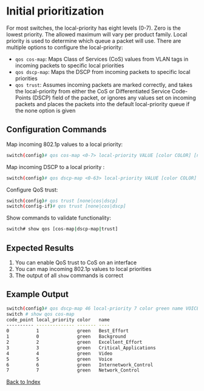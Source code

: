 # Initial prioritization 

For most switches, the local-priority has eight levels (0-7). Zero is the lowest priority. The allowed maximum will vary per product family. Local priority is used to determine which queue a packet will use. There are multiple options to configure the local-priority:
 
* `qos cos-map`: Maps Class of Services (CoS) values from VLAN tags in incoming packets to specific local priorities 
* `qos dscp-map`: Maps the DSCP from incoming packets to specific local priorities 
* `qos trust`: Assumes incoming packets are marked correctly, and takes the local-priority from either the CoS or Differentiated Service Code-Points (DSCP) field of the packet, or ignores any values set on incoming packets and places the packets into the default local-priority queue if the none option is given 

## Configuration Commands 

Map incoming 802.1p values to a local priority: 

```bash
switch(config)# qos cos-map <0-7> local-priority VALUE [color COLOR] [name NAME]
```

Map incoming DSCP to a local priority :

```bash
switch(config)# qos dscp-map <0-63> local-priority VALUE [color COLOR] [name NAME]
```

Configure QoS trust: 

```bash
switch(config)# qos trust [none|cos|dscp]
switch(config-if)# qos trust [none|cos|dscp]
```

Show commands to validate functionality:  

```bash
switch# show qos [cos-map|dscp-map|trust]
```

## Expected Results 

1. You can enable QoS trust to CoS on an interface
2. You can map incoming 802.1p values to local priorities
3. The output of all `show` commands is correct
 
 
## Example Output 

```bash
switch(config)# qos dscp-map 46 local-priority 7 color green name VOICE
switch # show qos cos-map
code_point local_priority color   name
---------- -------------- ------- ----
0          1              green   Best_Effort
1          0              green   Background
2          2              green   Excellent_Effort
3          3              green   Critical_Applications
4          4              green   Video
5          5              green   Voice
6          6              green   Internetwork_Control
7          7              green   Network_Control
```

[Back to Index](../index.md)